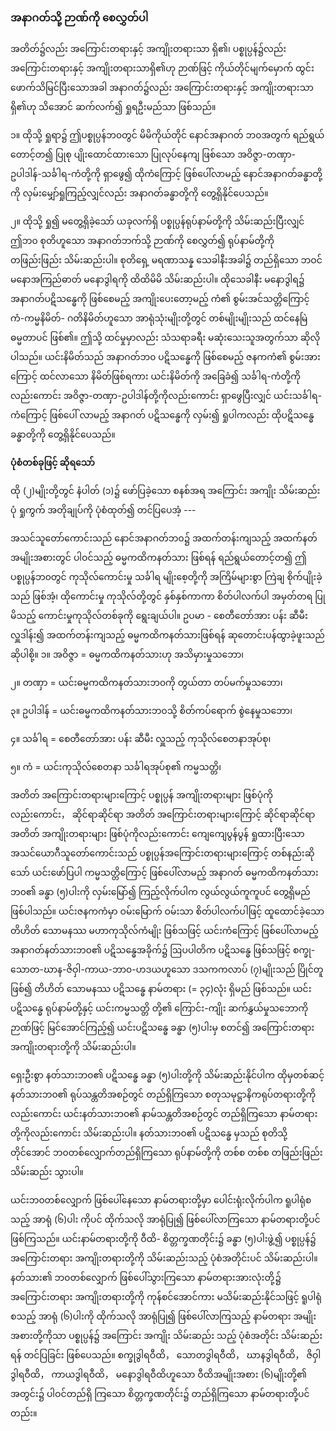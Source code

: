 ### အနာဂတ်သို့ ဉာဏ်ကို စေလွှတ်ပါ

အတိတ်၌လည်း အကြောင်းတရားနှင့် အကျိုးတရားသာ ရှိ၏၊ ပစ္စုပ္ပန်၌လည်း အကြောင်းတရားနှင့်
အကျိုးတရားသာရှိ၏ဟု ဉာဏ်ဖြင့် ကိုယ်တိုင်မျက်မှောက် ထွင်းဖောက်သိမြင်ပြီးသောအခါ အနာဂတ်၌လည်း
အကြောင်းတရားနှင့် အကျိုးတရားသာရှိ၏ဟု သိအောင် ဆက်လက်၍ ရှုရဦးမည်သာ ဖြစ်သည်။

၁။ ထိုသို့ ရှုရာ၌ ဤပစ္စုပ္ပန်ဘ၀တွင် မိမိကိုယ်တိုင် နောင်အနာဂတ် ဘ၀အတွက် ရည်ရွယ်တောင့်တ၍ ပြုစု
ပျိုးထောင်ထားသော ပြုလုပ်နေကျ ဖြစ်သော အဝိဇ္ဇာ-တဏှာ-ဥပါဒါန်-သင်္ခါရ-ကံတို့ကို ရှာဖွေ၍ ထိုကံကြောင့်
ဖြစ်ပေါ်လာမည့် နောင်အနာဂတ်ခန္ဓာတို့ကို လှမ်းမျှော်ရှုကြည့်လျှင်လည်း အနာဂတ်ခန္ဓာတို့ကို တွေ့ရှိနိုင်ပေသည်။

၂။ ထိုသို့ ရှု၍ မတွေ့ရှိခဲ့သော် ယခုလက်ရှိ ပစ္စုပ္ပန်ရုပ်နာမ်တို့ကို သိမ်းဆည်းပြီးလျှင် ဤဘ၀ စုတိဟူသော
အနာဂတ်ဘက်သို့ ဉာဏ်ကို စေလွှတ်၍ ရုပ်နာမ်တို့ကို တဖြည်းဖြည်း သိမ်းဆည်းပါ။ စုတိရှေ့ မရဏာသန္န
သေခါနီးအခါ၌ တည်ရှိသော ဘဝင်မနောအကြည်ဓာတ် မနောဒွါရကို ထိထိမိမိ သိမ်းဆည်းပါ။ ထိုသေခါနီး
မနောဒွါရ၌ အနာဂတ်ပဋိသန္ဓေကို ဖြစ်စေမည့် အကျိုးပေးတော့မည့် ကံ၏ စွမ်းအင်သတ္တိကြောင့် ကံ-ကမ္မနိမိတ်-
ဂတိနိမိတ်ဟူသော အာရုံသုံးမျိုးတို့တွင် တစ်မျိုးမျိုးသည် ထင်နေမြဲ ဓမ္မတာပင် ဖြစ်၏။ ဤသို့ ထင်မှုမှာလည်း
သံသရာခရီး မဆုံးသေးသူအတွက်သာ ဆိုလိုပါသည်။ ယင်းနိမိတ်သည် အနာဂတ်ဘ၀ ပဋိသန္ဓေကို ဖြစ်စေမည့်
ဇနကကံ၏ စွမ်းအားကြောင့် ထင်လာသော နိမိတ်ဖြစ်ရကား ယင်းနိမိတ်ကို အခြေခံ၍ သင်္ခါရ-ကံတို့ကို
လည်းကောင်း အဝိဇ္ဇာ-တဏှာ-ဥပါဒါန်တို့ကိုလည်းကောင်း ရှာဖွေပြီးလျှင် ယင်းသင်္ခါရ-ကံကြောင့် ဖြစ်ပေါ်
လာမည့် အနာဂတ် ပဋိသန္ဓေကို လှမ်း၍ ရှုပါကလည်း ထိုပဋိသန္ဓေခန္ဓာတို့ကို တွေ့ရှိနိုင်ပေသည်။

**ပုံစံတစ်ခုဖြင့် ဆိုရသော်**

ထို (၂)မျိုးတို့တွင် နံပါတ် (၁)၌ ဖော်ပြခဲ့သော စနစ်အရ အကြောင်း အကျိုး သိမ်းဆည်းပုံ ရှုကွက်
အတိုချုပ်ကို ပုံစံထုတ်၍ တင်ပြပေအံ့ ---

အသင်သူတော်ကောင်းသည် နောင်အနာဂတ်ဘ၀၌ အထက်တန်းကျသည့် အထက်နတ်အမျိုးအစားတွင်
ပါဝင်သည့် ဓမ္မကထိကနတ်သား ဖြစ်ရန် ရည်ရွယ်တောင့်တ၍ ဤပစ္စုပ္ပန်ဘ၀တွင် ကုသိုလ်ကောင်းမှု သင်္ခါရ
မျိုးစေ့တို့ကို အကြိမ်များစွာ ကြဲချ စိုက်ပျိုးခဲ့သည် ဖြစ်အံ့၊ ထိုကောင်းမှု ကုသိုလ်တို့တွင် နှစ်နှစ်ကာကာ
စိတ်ပါလက်ပါ အမှတ်တရ ပြုမိသည့် ကောင်းမှုကုသိုလ်တစ်ခုကို ရွေးချယ်ပါ။ ဥပမာ - စေတီတော်အား ပန်း
ဆီမီး လှူဒါန်း၍ အထက်တန်းကျသည့် ဓမ္မကထိကနတ်သားဖြစ်ရန် ဆုတောင်းပန်ထွာခဲ့ဖူးသည် ဆိုပါစို့။
၁။ အဝိဇ္ဇာ = ဓမ္မကထိကနတ်သားဟု အသိမှားမှုသဘော၊

၂။ တဏှာ = ယင်းဓမ္မကထိကနတ်သားဘ၀ကို တွယ်တာ တပ်မက်မှုသဘော၊

၃။ ဥပါဒါန် = ယင်းဓမ္မကထိကနတ်သားဘ၀သို့ စိတ်ကပ်ရောက် စွဲနေမှုသဘော၊

၄။ သင်္ခါရ = စေတီတော်အား ပန်း ဆီမီး လှူသည့် ကုသိုလ်စေတနာအုပ်စု၊

၅။ ကံ = ယင်းကုသိုလ်စေတနာ သင်္ခါရအုပ်စု၏ ကမ္မသတ္တိ၊

အတိတ် အကြောင်းတရားများကြောင့် ပစ္စုပ္ပန် အကျိုးတရားများ ဖြစ်ပုံကိုလည်းကောင်း， ဆိုင်ရာဆိုင်ရာ
အတိတ် အကြောင်းတရားများကြောင့် ဆိုင်ရာဆိုင်ရာ အတိတ် အကျိုးတရားများ ဖြစ်ပုံကိုလည်းကောင်း
ကျေကျေပွန်ပွန် ရှုထားပြီးသော အသင်ယောဂီသူတော်ကောင်းသည် ပစ္စုပ္ပန်အကြောင်းတရားများကြောင့်
တစ်နည်းဆိုသော် ယင်းဖော်ပြပါ ကမ္မသတ္တိကြောင့် ဖြစ်ပေါ်လာမည့် အနာဂတ် ဓမ္မကထိကနတ်သားဘ၀၏
ခန္ဓာ (၅)ပါးကို လှမ်းမြော်၍ ကြည့်လိုက်ပါက လွယ်လွယ်ကူကူပင် တွေ့ရှိမည် ဖြစ်ပါသည်။ ယင်းဇနကကံမှာ
ဝမ်းမြောက် ဝမ်းသာ စိတ်ပါလက်ပါဖြင့် ထူထောင်ခဲ့သော တိဟိတ် သောမနဿ မဟာကုသိုလ်ကံမျိုး ဖြစ်သဖြင့်
ယင်းကံကြောင့် ဖြစ်ပေါ်လာမည့် အနာဂတ်နတ်သားဘ၀၏ ပဋိသန္ဓေအခိုက်၌ ဩပပါတိက ပဋိသန္ဓေ ဖြစ်သဖြင့်
စက္ခု-သောတ-ဃာန-ဇိဝှါ-ကာယ-ဘာ၀-ဟဒယဟူသော ဒသကကလာပ် (၇)မျိုးသည် ပြိုင်တူဖြစ်၍ တိဟိတ်
သောမနဿ ပဋိသန္ဓေ နာမ်တရား (= ၃၄)လုံး ရှိမည် ဖြစ်သည်။ ယင်းပဋိသန္ဓေ ရုပ်နာမ်တို့နှင့် ယင်းကမ္မသတ္တိ
တို့၏ ကြောင်း-ကျိုး ဆက်နွှယ်မှုသဘောကို ဉာဏ်ဖြင့် မြင်အောင်ကြည့်၍ ယင်းပဋိသန္ဓေ ခန္ဓာ (၅)ပါးမှ စတင်၍
အကြောင်းတရား အကျိုးတရားတို့ကို သိမ်းဆည်းပါ။

ရှေးဦးစွာ နတ်သားဘ၀၏ ပဋိသန္ဓေ ခန္ဓာ (၅)ပါးတို့ကို သိမ်းဆည်းနိုင်ပါက ထိုမှတစ်ဆင့် နတ်သားဘ၀၏
ရုပ်သန္တတိအစဉ်တွင် တည်ရှိကြသော စတုသမုဋ္ဌာနိကရုပ်တရားတို့ကိုလည်းကောင်း ယင်းနတ်သားဘ၀၏
နာမ်သန္တတိအစဉ်တွင် တည်ရှိကြသော နာမ်တရားတို့ကိုလည်းကောင်း သိမ်းဆည်းပါ။ နတ်သားဘ၀၏ ပဋိသန္ဓေ
မှသည် စုတိသို့တိုင်အောင် ဘ၀တစ်လျှောက်တည်ရှိကြသော ရုပ်နာမ်တို့ကို တစ်စ တစ်စ တဖြည်းဖြည်း သိမ်းဆည်း
သွားပါ။

ယင်းဘ၀တစ်လျှောက် ဖြစ်ပေါ်နေသော နာမ်တရားတို့မှာ ပေါင်းရုံးလိုက်ပါက ရူပါရုံစသည့် အာရုံ (၆)ပါး
ကိုပင် ထိုက်သလို အာရုံပြု၍ ဖြစ်ပေါ်လာကြသော နာမ်တရားတို့ပင် ဖြစ်ကြသည်။ ယင်းနာမ်တရားတို့ကို ဝီထိ-
စိတ္တက္ခဏတိုင်း၌ ခန္ဓာ (၅)ပါးဖွဲ့၍ ပစ္စုပ္ပန်၌ အကြောင်းတရား အကျိုးတရားတို့ကို သိမ်းဆည်းသည့် ပုံစံအတိုင်းပင်
သိမ်းဆည်းပါ။ နတ်သား၏ ဘ၀တစ်လျှောက် ဖြစ်ပေါ်သွားကြသော နာမ်တရားအားလုံးတို့၌ အကြောင်းတရား
အကျိုးတရားတို့ကို ကုန်စင်အောင်ကား မသိမ်းဆည်းနိုင်သဖြင့် ရူပါရုံစသည့် အာရုံ (၆)ပါးကို ထိုက်သလို
အာရုံပြု၍ ဖြစ်ပေါ်လာကြသည့် နာမ်တရား အမျိုးအစားတို့ကိုသာ ပစ္စုပ္ပန်၌ အကြောင်း အကျိုး သိမ်းဆည်း
သည့် ပုံစံအတိုင်း သိမ်းဆည်းရန် တင်ပြခြင်း ဖြစ်ပေသည်။ စက္ခုဒွါရဝီထိ， သောတဒွါရဝီထိ， ဃာနဒွါရဝီထိ，
ဇိဝှါဒွါရဝီထိ， ကာယဒွါရဝီထိ， မနောဒွါရဝီထိဟူသော ဝီထိအမျိုးအစား (၆)မျိုးတို့၏ အတွင်း၌ ပါဝင်တည်ရှိ
ကြသော စိတ္တက္ခဏတိုင်း၌ တည်ရှိကြသော နာမ်တရားတို့ပင်တည်း။
